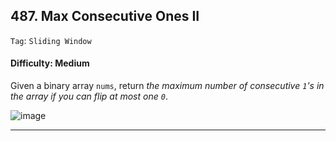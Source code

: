 ## 487. Max Consecutive Ones II

```Tag```: ```Sliding Window```

#### Difficulty: Medium

Given a binary array ```nums```, return _the maximum number of consecutive ```1```'s in the array if you can flip at most one ```0```_.

![image](https://user-images.githubusercontent.com/35042430/212833830-88349a94-08ff-4a4d-a1d8-7f6e1541ded5.png)

---



